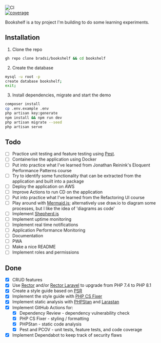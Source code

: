 ![CI](https://github.com/bradsi/bookshelf/actions/workflows/tests-and-coverage.yaml/badge.svg)  
[![coverage](https://codecov.io/gh/bradsi/bookshelf/branch/main/graph/badge.svg?token=LR0D234IJQ)](https://codecov.io/gh/bradsi/bookshelf)

Bookshelf is a toy project I'm building to do some learning experiments.

## Installation
1) Clone the repo
```bash
gh repo clone bradsi/bookshelf && cd bookshelf
```

2) Create the database
```bash
mysql -u root -p
create database bookshelf;
exit;
```

3) Install dependencies, migrate and start the demo
```bash
composer install
cp .env.example .env
php artisan key:generate
npm install && npm run dev
php artisan migrate --seed
php artisan serve
```


## Todo
- [ ] Practice unit testing and feature testing using [Pest](https://github.com/pestphp/pest).
- [ ] Containerise the application using Docker
- [ ] Put into practice what I've learned from Jonathan Reinink's Eloquent Performance Patterns course
- [ ] Try to identify some functionality that can be extracted from the application and built into a package
- [ ] Deploy the application on AWS
- [ ] Improve Actions to run CD on the application
- [ ] Put into practice what I've learned from the Refactoring UI course
- [ ] Play around with [Mermaid.js](https://github.com/mermaid-js/mermaid); alternatively use draw.io to diagram some processes, but I like the idea of 'diagrams as code'
- [ ] Implement [Shepherd.js](https://github.com/shipshapecode/shepherd)
- [ ] Implement uptime monitoring
- [ ] Implement real time notifications
- [ ] Application Performance Monitoring
- [ ] Documentation
- [ ] PWA
- [ ] Make a nice README
- [ ] Implement roles and permissions

## Done
- [x] CRUD features
- [x] Use [Rector](https://github.com/rectorphp/rector) and/or [Rector Laravel](https://github.com/rectorphp/rector-laravel) to upgrade from PHP 7.4 to PHP 8.1
- [x] Create a style guide based on [PSR](https://www.php-fig.org/psr/)
- [x] Implement the style guide with [PHP CS Fixer](https://github.com/FriendsOfPHP/PHP-CS-Fixer)
- [x] Implement static analysis with [PHPStan](https://github.com/phpstan/phpstan) and [Larastan](https://github.com/nunomaduro/larastan)
- [x] Implement GitHub Actions for:
  - [x] Dependency Review - dependency vulnerability check
  - [x] PHP CS Fixer - styling / formatting
  - [x] PHPStan - static code analysis
  - [x] Pest and PCOV - unit tests, feature tests, and code coverage
- [x] Implement Dependabot to keep track of security flaws

